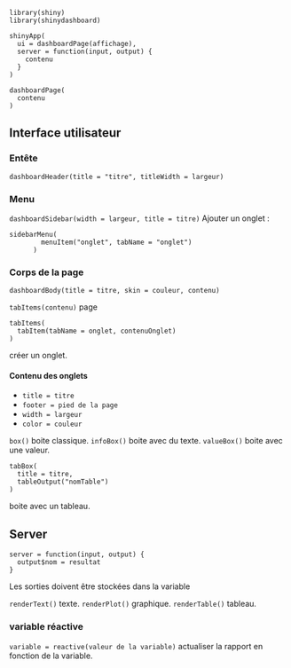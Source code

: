 ```
library(shiny)
library(shinydashboard)

shinyApp(
  ui = dashboardPage(affichage),
  server = function(input, output) {
    contenu
  }
)

dashboardPage(
  contenu
)
```

## Interface utilisateur

### Entête

`dashboardHeader(title = "titre", titleWidth = largeur)`

### Menu

`dashboardSidebar(width = largeur, title = titre)`
Ajouter un onglet : 
```
sidebarMenu(
        menuItem("onglet", tabName = "onglet")
      )
```

### Corps de la page

`dashboardBody(title = titre, skin = couleur, contenu)`

`tabItems(contenu)` page

```
tabItems(
  tabItem(tabName = onglet, contenuOnglet)
)
```
créer un onglet.

#### Contenu des onglets

* `title = titre`
* `footer = pied de la page`
* `width = largeur`
* `color = couleur`


`box()` boite classique.
`infoBox()` boite avec du texte.
`valueBox()` boite avec une valeur.
```
tabBox(
  title = titre,
  tableOutput("nomTable")
) 
``` 
boite avec un tableau.
 
## Server

```
server = function(input, output) {
  output$nom = resultat
}
```

Les sorties doivent être stockées dans la variable 

`renderText()` texte.
`renderPlot()` graphique.
`renderTable()` tableau.

### variable réactive

`variable = reactive(valeur de la variable)` actualiser la rapport en fonction de la variable.
